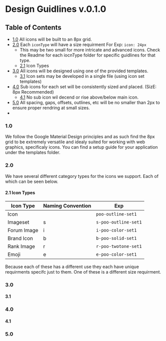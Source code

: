 # Design Guidlines v.0.1.0

## Table of Contents

- [1.0](#10) All icons will be built to an 8px grid.
- [2.0](#20) Each `iconType` will have a size requirment For Exp: `icon: 24px`
	* This may be two small for more intricate and advanced icons. Check the Readme for each iocnType folder for specific guidlines for that type.
	* [2.1](#21-icon-types) Icon Types
- [3.0](#30) All icons will be designed using one of the provided templates. 
	* [3.1](#31) Icon sets may be developed in a single file (using icon set templates)
- [4.0](#40) Sub icons for each set will be consistently sized and placed. (SizE: 8px Recommended)
	* [4.1](#41) No sub icon wil decend or rise above/below main icon.
- [5.0](#50) All spacing, gaps, offsets, outlines, etc will be no smaller than 2px to ensure proper rendring at small sizes.
- 

### 1.0

We follow the Google Material Design principles and as such find the 8px grid to be extremely versatile and idealy suited for working with web graphics, specificaly icons. You can find a setup guide for your application under the templates folder.

### 2.0

We have several different category types for the icons we support. Each of which can be seen below.

#### 2.1 Icon Types
| Icon Type  | Naming Convention | Exp |
| ------------- | ------------- | ------------- |
| Icon  |  | `poo-outline-set1` |
| Imageset  | s  | `s-poo-outline-set1`|
| Forum Image  | i  | `i-poo-color-set1` |
| Brand Icon  | b  | `b-poo-solid-set1` |
| Rank Image  | r  | `r-poo-twotone-set1` |
| Emoji  | e  | `e-poo-color-set1` |

Because each of these has a different use they each have unique requirments specifc just to them. One of these is a different size requirment.

### 3.0

#### 3.1

### 4.0

#### 4.1

### 5.0

